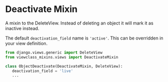 Deactivate Mixin
================
A mixin to the DeleteView. Instead of deleting an object it will mark it as inactive instead.

The default `deactivation_field` name is `'active'`. This can be overridden in your view definition.

```python
from django.views.generic import DeleteView
from viewclass_mixins.views import DeactivateMixin

class ObjectDeactivate(DeactivateMixin, DeleteView):
   deactivation_field = 'live'
   ...
```
 